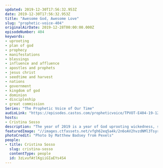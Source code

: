 ```yaml
---
updated: 2019-12-30T17:56:32.953Z
date: 2019-12-30T17:56:32.953Z
title: "Awesome God, Awesome Love"
slug: "prophetic-voice-404"
originalAirDate: 2019-12-28T00:00:00.000Z
episodeNumber: 404
keywords:
- uprooting
- plan of god
- prophecy
- manifestations
- blessings
- influence and affluence
- apostles and prophets
- jesus christ
- seedtime and harvest
- nations
- government
- kingdom of god
- dominion
- discipleship
- great commission
Series: "The Prophetic Voice of Our Time"
audioLink: "https://episodes.castos.com/propheticvoice/TPVOT-E404-19-12-28-29-Awesome-God-Awesome-Love.mp3"
hosts:
- Cristina Sosso
description: "The year of 2019 is a year of God uprooting wickedness, status quo, man made doctrines in the church, and in our government, and we still have a few days remaining in the year. We still have a few more surprises of the drastic changes, the uprooting, the intensity, the magnitude of the uprooting of wickedness in this country and what the Spirit of the Lord is doing here on the Earth... \n"
featuredImage: "//images.ctfassets.net/vfgh62eq5a4k/2n6oAV2hvzdNMl3TsyrJai/71bf3781ac5bab82de949d8b448fe9aa/agriculture-countryside-crop-cropland-585260.jpg"
photoCredit: "Photo by Matthew Badsey from Pexels"
people:
- title: Cristina Sosso
  slug: cristina-sosso
  contentType: people
  id: 3zLvufAtlKgiiGIaEYs4S4
---
```

